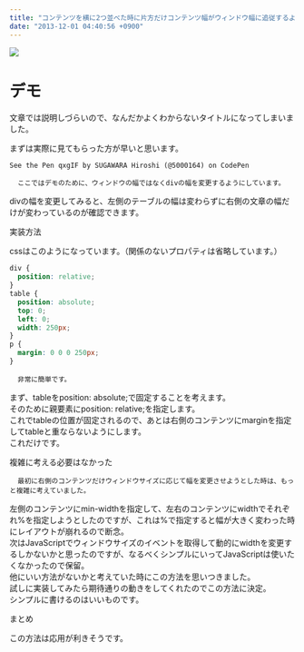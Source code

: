 ```yaml
---
title: "コンテンツを横に2つ並べた時に片方だけコンテンツ幅がウィンドウ幅に追従するようにする"
date: "2013-12-01 04:40:56 +0900"
---
```


![](/images/2013/12/1/fluid-1.png)

# デモ

文章では説明しづらいので、なんだかよくわからないタイトルになってしまいました。

まずは実際に見てもらった方が早いと思います。

    See the Pen qxgIF by SUGAWARA Hiroshi (@5000164) on CodePen

      ここではデモのために、ウィンドウの幅ではなくdivの幅を変更するようにしています。
divの幅を変更してみると、左側のテーブルの幅は変わらずに右側の文章の幅だけが変わっているのが確認できます。

実装方法

cssはこのようになっています。（関係のないプロパティは省略しています。）

```css
div {
  position: relative;
}
table {
  position: absolute;
  top: 0;
  left: 0;
  width: 250px;
}
p {
  margin: 0 0 0 250px;  
}
```

      非常に簡単です。
 まず、tableをposition: absolute;で固定することを考えます。  
 そのために親要素にposition: relative;を指定します。  
 これでtableの位置が固定されるので、あとは右側のコンテンツにmarginを指定してtableと重ならないようにします。  
これだけです。

複雑に考える必要はなかった

      最初に右側のコンテンツだけウィンドウサイズに応じて幅を変更させようとした時は、もっと複雑に考えていました。
 左側のコンテンツにmin-widthを指定して、左右のコンテンツにwidthでそれぞれ%を指定しようとしたのですが、これは%で指定すると幅が大きく変わった時にレイアウトが崩れるので断念。  
 次はJavaScriptでウィンドウサイズのイベントを取得して動的にwidthを変更するしかないかと思ったのですが、なるべくシンプルにいってJavaScriptは使いたくなかったので保留。  
 他にいい方法がないかと考えていた時にこの方法を思いつきました。  
 試しに実装してみたら期待通りの動きをしてくれたのでこの方法に決定。  
シンプルに書けるのはいいものです。

まとめ

この方法は応用が利きそうです。
